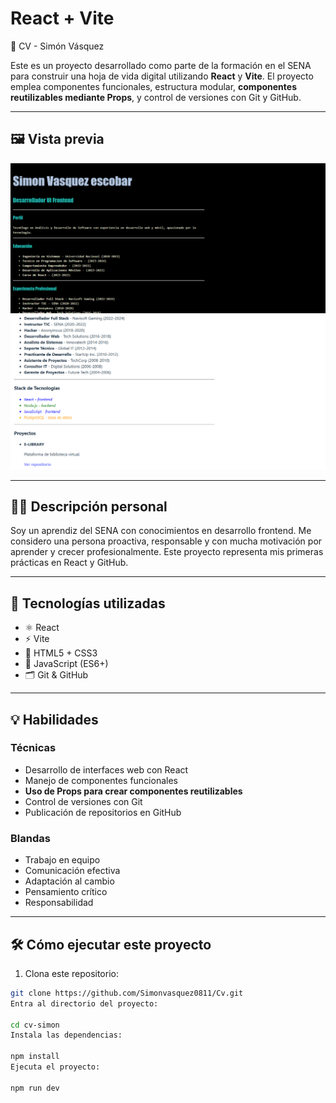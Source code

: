 # React + Vite

🧾 CV - Simón Vásquez

Este es un proyecto desarrollado como parte de la formación en el SENA para construir una hoja de vida digital utilizando **React** y **Vite**. El proyecto emplea componentes funcionales, estructura modular, **componentes reutilizables mediante Props**, y control de versiones con Git y GitHub.

---

## 🖼️ Vista previa

![Captura de pantalla del CV](src/Captura1.png)  
![Captura de pantalla del CV](src/captura2.png)

---

## 🧑‍💼 Descripción personal

Soy un aprendiz del SENA con conocimientos en desarrollo frontend. Me considero una persona proactiva, responsable y con mucha motivación por aprender y crecer profesionalmente. Este proyecto representa mis primeras prácticas en React y GitHub.

---

## 🚀 Tecnologías utilizadas

- ⚛️ React
- ⚡ Vite
- 🎨 HTML5 + CSS3
- 🧠 JavaScript (ES6+)
- 🗂️ Git & GitHub

---

## 💡 Habilidades

### Técnicas

- Desarrollo de interfaces web con React
- Manejo de componentes funcionales
- **Uso de Props para crear componentes reutilizables**
- Control de versiones con Git
- Publicación de repositorios en GitHub

### Blandas

- Trabajo en equipo
- Comunicación efectiva
- Adaptación al cambio
- Pensamiento crítico
- Responsabilidad

---




## 🛠️ Cómo ejecutar este proyecto

1. Clona este repositorio:
```bash
git clone https://github.com/Simonvasquez0811/Cv.git
Entra al directorio del proyecto:

cd cv-simon
Instala las dependencias:

npm install
Ejecuta el proyecto:

npm run dev
